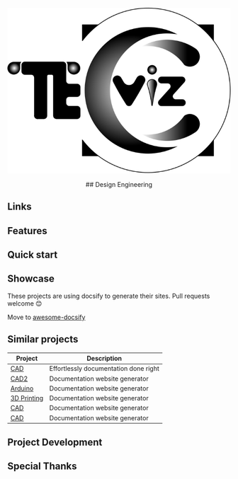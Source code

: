 <p align="center">
  <a href="https://docsify.js.org">
    <img alt="Team One" src="./docs/_media/icon.svg">
  </a>
</p>

<p align="center">
## Design Engineering
</p>

## Links

## Features

## Quick start

## Showcase

These projects are using docsify to generate their sites. Pull requests welcome :blush:

Move to [awesome-docsify](https://github.com/docsifyjs/awesome-docsify#showcase)

## Similar projects

| Project                                          | Description                              |
| ------------------------------------------------ | ---------------------------------------- |
| [CAD](https://github.com/egoist/docute)       |  Effortlessly documentation done right |
| [CAD2](https://github.com/docpress/docpress) | Documentation website generator          |
| [Arduino](https://github.com/docpress/docpress) | Documentation website generator          |
| [3D Printing](https://github.com/docpress/docpress) | Documentation website generator          |
| [CAD](https://github.com/docpress/docpress) | Documentation website generator          |
| [CAD](https://github.com/docpress/docpress) | Documentation website generator          |

## Project Development

## Special Thanks

